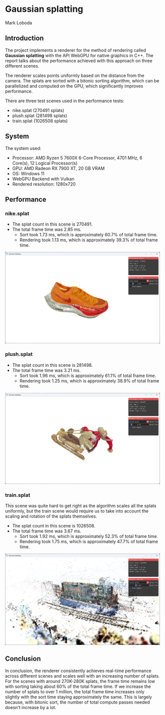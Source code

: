 # Gaussian splatting
Mark Loboda

## Introduction
The project implements a renderer for the method of rendering called **Gaussian splatting** with the API WebGPU for native graphics in C++. The report talks about the performance achieved with this approach on three different scenes.

The renderer scales points uniformly based on the distance from the camera. The splats are sorted with a bitonic sorting algorithm, which can be parallelized and computed on the GPU, which significantly improves performance.

There are three test scenes used in the performance tests:
- nike.splat (270491 splats)
- plush.splat (281498 splats)
- train.splat (1026508 splats)

## System
The system used:
- Processor: AMD Ryzen 5 7600X 6-Core Processor, 4701 MHz, 6 Core(s), 12 Logical Processor(s)
- GPU: AMD Radeon RX 7900 XT, 20 GB VRAM
- OS: Windows 11
- WebGPU Backend with Vulkan
- Rendered resolution: 1280x720

## Performance
### nike.splat
- The splat count in this scene is 270491.
- The total frame time was 2.85 ms.
  - Sort took 1.73 ms, which is approximately 60.7% of total frame time.
  - Rendering took 1.13 ms, which is approximately 39.3% of total frame time.

![alt text](media/nike.png)

### plush.splat
- The splat count in this scene is 281498.
- The total frame time was 3.21 ms.
  - Sort took 1.96 ms, which is approximately 61.1% of total frame time.
  - Rendering took 1.25 ms, which is approximately 38.9% of total frame time.

![alt text](media/plush.png)

### train.splat
This scene was quite hard to get right as the algorithm scales all the splats uniformly, but the train scene would require us to take into account the scaling and rotation of the splats themselves.
- The splat count in this scene is 1026508.
- The total frame time was 3.67 ms.
  - Sort took 1.92 ms, which is approximately 52.3% of total frame time.
  - Rendering took 1.75 ms, which is approximately 47.7% of total frame time.

![alt text](media/train.png)

## Conclusion
In conclusion, the renderer consistently achieves real-time performance across different scenes and scales well with an increasing number of splats. For the scenes with around 270K-280K splats, the frame time remains low with sorting taking about 60% of the total frame time. If we increase the number of splats to over 1 million, the total frame time increases only slightly with the sort time staying approximately the same. This is largely because, with bitonic sort, the number of total compute passes needed doesn't increase by a lot.